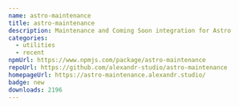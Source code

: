 ```yaml
---
name: astro-maintenance
title: astro-maintenance
description: Maintenance and Coming Soon integration for Astro
categories:
  - utilities
  - recent
npmUrl: https://www.npmjs.com/package/astro-maintenance
repoUrl: https://github.com/alexandr-studio/astro-maintenance
homepageUrl: https://astro-maintenance.alexandr.studio/
badge: new
downloads: 2196
---
```

